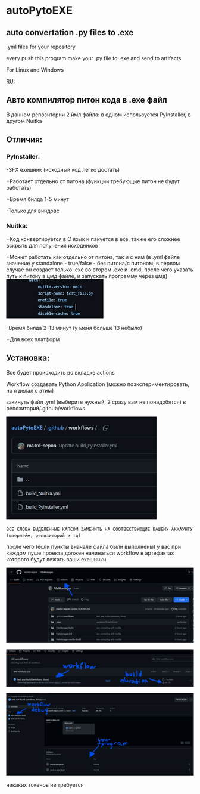 # autoPytoEXE
## auto convertation .py files to .exe

.yml files for your repository

every push this program make your .py file to .exe and send to artifacts

For Linux and Windows


RU:
## Авто компилятор питон кода в .ехе файл

В данном репозитории 2 ймл файла: в одном используется PyInstaller, в другом Nuitka

## Отличия:

### PyInstaller: 
-SFX ехешник (исходный код легко достать)

+Работает отдельно от питона (функции требующие питон не будут работать)

+Время билда 1-5 минут

-Только для виндовс

### Nuitka:
+Код конвертируется в С язык и пакуется в ехе, также его сложнее вскрыть для получения исходников

+Может работать как отдельно от питона, так и с ним (в .yml файле значение у standalone - true/false - без питона/с питоном; 
										в первом случае он создаст только .ехе
										во втором .exe и .cmd, после чего указать путь к питону в цмд файле, и запускать программу через цмд)
![standalone](https://github.com/ma3rd-nepon/autoPytoEXE/blob/main/auto_compiling_to_exe/standalone.png)

-Время билда 2-13 минут (у меня больше 13 небыло)

+Для всех платформ

## Установка:

Все будет происходить во вкладке actions

Workflow создавать Python Application (можно поэкспериментировать, но я делал с этим)

закинуть файл .yml (выберите нужный, 2 сразу вам не понадобятся) в репозиторий/.github/workflows

![ymls](https://github.com/ma3rd-nepon/autoPytoEXE/blob/main/auto_compiling_to_exe/ymls.png)

`ВСЕ СЛОВА ВЫДЕЛЕННЫЕ КАПСОМ ЗАМЕНИТЬ НА СООТВЕСТВУЮЩИЕ ВАШЕМУ АККАУНТУ (юзернейм, репозиторий и тд)`

после чего (если пункты вначале файла были выполнены) у вас при каждом пуше проекта должен начинаться workflow в артефактах которого будут лежать ваши exeшники

![actions](https://github.com/ma3rd-nepon/autoPytoEXE/blob/main/auto_compiling_to_exe/actions.png)

![workflows](https://github.com/ma3rd-nepon/autoPytoEXE/blob/main/auto_compiling_to_exe/workflows.png)

![artifacts](https://github.com/ma3rd-nepon/autoPytoEXE/blob/main/auto_compiling_to_exe/artifacts.png)

никаких токенов не требуется

